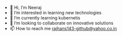 - 👋 Hi, I’m Neeraj
- 👀 I’m interested in learning new technologies
- 🌱 I’m currently learning kubernetis 
- 💞️ I’m looking to collaborate on innovative solutions
- 📫 How to reach me rajhans143-github@yahoo.co.in

<!---
rajhans143/rajhans143 is a ✨ special ✨ repository because its `README.md` (this file) appears on your GitHub profile.
You can click the Preview link to take a look at your changes.
--->
